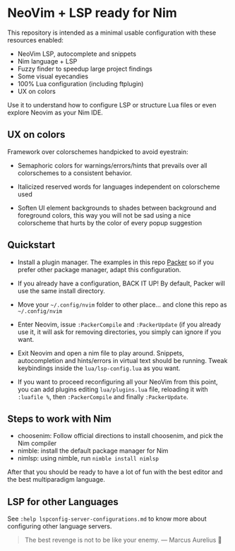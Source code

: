 # NeoVim + LSP ready for Nim

This repository is intended as a minimal usable configuration with
these resources enabled:

* NeoVim LSP, autocomplete and snippets
* Nim language + LSP
* Fuzzy finder to speedup large project findings
* Some visual eyecandies
* 100% Lua configuration (including ftplugin)
* UX on colors

Use it to understand how to configure LSP or structure Lua files or
even explore Neovim as your Nim IDE.


## UX on colors

Framework over colorschemes handpicked to avoid eyestrain:

- Semaphoric colors for warnings/errors/hints that prevails over all
  colorschemes to a consistent behavior.

- Italicized reserved words for languages independent on colorscheme
  used

- Soften UI element backgrounds to shades between background and
  foreground colors, this way you will not be sad using a nice
  colorscheme that hurts by the color of every popup suggestion


## Quickstart

* Install a plugin manager. The examples in this repo
  [Packer](https://github.com/wbthomason/packer.nvim)
  so if you prefer other package manager, adapt this configuration.

* If you already have a configuration, BACK IT UP! By default,
  Packer will use the same install directory.

* Move your `~/.config/nvim` folder to other place... and clone this
  repo as `~/.config/nvim`

* Enter Neovim, issue `:PackerCompile` and `:PackerUpdate` (if you
  already use it, it will ask for removing directories, you simply
  can ignore if you want.

* Exit Neovim and open a nim file to play around. Snippets,
  autocompletion and hints/errors in virtual text should be running.
  Tweak keybindings inside the `lua/lsp-config.lua` as you want.

* If you want to proceed reconfiguring all your NeoVim from this point,
  you can add plugins editing `lua/plugins.lua` file, reloading it with
  `:luafile %`, then `:PackerCompile` and finally `:PackerUpdate`.


## Steps to work with Nim

* choosenim: Follow official directions to install choosenim, and pick
  the Nim compiler
* nimble: install the default package manager for Nim
* nimlsp: using nimble, run `nimble install nimlsp`

After that you should be ready to have a lot of fun with the
best editor and the best multiparadigm language.


## LSP for other Languages

See `:help lspconfig-server-configurations.md` to know more about
configuring other language servers.


> The best revenge
> is not to be like your enemy.
> — Marcus Aurelius 👑

